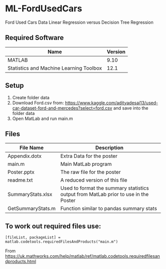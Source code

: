 # ML-FordUsedCars
 Ford Used Cars Data Linear Regression versus Decision Tree Regression

## Required Software
| Name | Version |
| ---- | ------- |
| MATLAB | 9.10 |
| Statistics and Machine Learning Toolbox | 12.1 |

## Setup
1. Create folder data
2. Download Ford.csv from: https://www.kaggle.com/adityadesai13/used-car-dataset-ford-and-mercedes?select=ford.csv and save into the folder data
3. Open MatLab and run main.m

## Files
| File Name | Description |
| --------- | ----------- |
| Appendix.dotx | Extra Data for the poster |
| main.m | Main MatLab program |
| Poster.pptx | The raw file for the poster |
| readme.txt | A reduced version of this file |
| SummaryStats.xlsx | Used to format the summary statistics output from MatLab prior to use in the Poster |
| GetSummaryStats.m | Function similar to pandas summary stats |

## To work out required files use:

```
[fileList, packageList] = matlab.codetools.requiredFilesAndProducts("main.m")
```

From https://uk.mathworks.com/help/matlab/ref/matlab.codetools.requiredfilesandproducts.html
